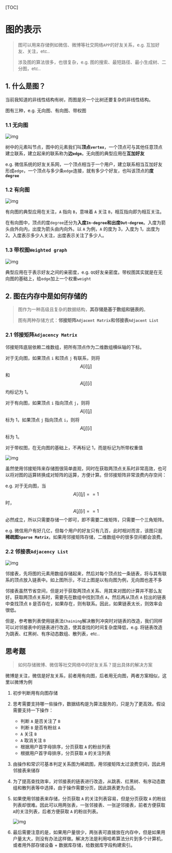[TOC]

# 图的表示

> 图可以用来存储例如微信、微博等社交网络`APP`的好友关系，e.g. 互加好友、关注，etc..
>
> 涉及图的算法很多，也很复杂，e.g. 图的搜索、最短路径、最小生成树、二分图，etc..

## 1. 什么是图？

当前我知道的非线性结构有树，而图是另一个比树还要复杂的非线性结构。

图有三种，e.g. 无向图、有向图、带权图

### 1.1 无向图

![img](assets/df85dc345a9726cab0338e68982fd1af.jpg)

树中的元素叫节点，图中的元素我们叫**顶点`vertex`**，一个顶点可与其他任意顶点建立联系，建立起来的联系称为**边`edge`**。无向图的典型应用在**互加好友**

e.g. 微信系统的好友关系网，一个顶点相当于一个用户，建立联系相当互加好友形成`edge`，一个顶点与多少条`edge`连接，就有多少个好友，也叫该顶点的**度`degree`**

### 1.2 有向图

![img](assets/c31759a37d8a8719841f347bd479b796.jpg)

有向图的典型应用在关注，`A` 指向 `B`，意味着 `A` 关注 `B`，相互指向即为相互关注。

在有向图中，顶点的度`degree`还分为**入度`In-degree`**和**出度`Out-degree`**。入度为箭头由外向内，出度为箭头由内向外。以 `A` 为例，`A` 的度为 3，入度为 1，出度为 2。入度表示多少人关注，出度表示关注了多少人。

### 1.3 带权图`Weighted graph`

![img](assets/55d7e4806dc47950ae098d959b03ace8.jpg)

典型应用在于表示好友之间的亲密度，e.g. `QQ`好友亲密度。带权图其实就是在无向图的基础上，给`edge`加上一个权重`weight`

## 2. 图在内存中是如何存储的

> 图作为一种高级且复杂的数据结构，**其存储是基于数组和链表的**。
>
> 图有两种存储方式：**邻接矩阵`Adjacent Matrix`和邻接表`Adjacent List`**

### 2.1 邻接矩阵`Adjacency Matrix`

邻接矩阵底层依赖二维数组，把所有顶点作为二维数组横纵轴的下标。

对于无向图，如果顶点 `i` 和顶点 `j` 有联系，则将 $$A[i][j]$$ 和 $$A[j][i]$$ 均标记为 1。

对于有向图，如果顶点 `i` 指向顶点 `j`，则将 $$A[i][j]$$ 标为 1，如果顶点 `j` 指向顶点 `i`，则将 $$A[j][i]$$ 标为 1。 

对于带权图，在无向图的基础上，不再标记 1，而是标记为所带权重值

![img](assets/625e7493b5470e774b5aa91fb4fdb9d2.jpg)

虽然使用邻接矩阵来存储图很简单直观，同时在获取两顶点关系时非常高效，也可以将对图的运算转换成对矩阵的运算，方便计算。但邻接矩阵非常浪费内存空间：

e.g. 对于无向图，当 $$A[i][j]==1$$ 时，$$A[j][i]==1$$ 必然成立，所以只需要存储一个即可，即不需要二维矩阵，只需要一个三角矩阵。

e.g. 微信用户有好几亿，但每个用户的好友只有几百，此时相对而言，该图只是**稀疏图`Sparse Matrix`**，如果用邻接矩阵存储，二维数组中的很多空间都会浪费。

### 2.2 邻接表`Adjacency List`

![img](assets/039bc254b97bd11670cdc4bf2a8e1394.jpg)

邻接表，先将图的元素用数组存储起来，然后对每个顶点拉一条链表，将与其有联系的顶点放入链表中。如上图所示，不过上图是以有向图为例，无向图也差不多

邻接表虽然节省空间，但是对于获取两顶点关系、用其来对图的计算并不那么友好。获取两顶点关系时，需要先在数组中找到顶点 `A`，然后再从顶点 `A` 拉出的链表中查找顶点 `B` 是否存在，如果存在，则有联系。因此，如果链表太长，则效率会很低。

但是，参考散列表使用链表法`Chaining`解决散列冲突时对链表的改造，我们同样可以对邻接表中的链表进行改造，使其查找的时间复杂度降低，e.g. 将链表改造为跳表、红黑树、有序动态数组、散列表，etc..

## 思考题

> 如何存储微博、微信等社交网络中的好友关系？提出具体的解决方案

微博是关注，微信是好友关系，前者用有向图，后者用无向图，两者方案相似，这里以微博为例

1. 初步判断用有向图存储

2. 思考需要支持哪一些操作，数据结构是为算法服务的，只是为了更高效。假设需要支持一下操作：

   * 判断 `A` 是否关注了 `B`
   * 判断 `B` 是否有粉丝 `A`
   * `A` 关注 `B`
   * `A` 取消关注 `B`
   * 根据用户首字母排序，分页获取 `A` 的粉丝列表
   * 根据用户首字母排序，分页获取 `A` 的关注列表

3. 由操作和常识可基本判定关系图为稀疏图，用邻接矩阵太过浪费空间，因此用邻接表来储存

4. 为了提高查找效率，对邻接表的链表进行改造，从跳表、红黑树、有序动态数组和散列表等中选择，由于操作需要分页，因此跳表更为合适。

5. 如果使用邻接表来存储，分页获取 `A` 的关注列表容易，但是分页获取 `A` 的粉丝列表却很难。因此可以用两张表，一张邻接表、一张逆邻接表，前者方便获取 `A`的关注列表，后者方便获取 `A` 的粉丝列表。

   ![img](assets/501440bcffdcf4e6f9a5ca1117e990a1.jpg)

6. 最后需要注意的是，如果用户量很少，两张表可直接放在内存中，但是如果用户量太大，则没有办法这样做。解决方法是利用哈希算法分片到多个计算机，或者用外部存储设备 + 数据库存储，给数据库字段构建索引。